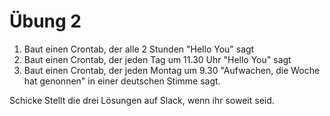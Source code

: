 # Übung 2

1. Baut einen Crontab, der alle 2 Stunden "Hello You" sagt
2. Baut einen Crontab, der jeden Tag um 11.30 Uhr "Hello You" sagt
3. Baut einen Crontab, der jeden Montag um 9.30 "Aufwachen, die Woche hat genonnen" in einer deutschen Stimme sagt.

Schicke Stellt die drei Lösungen auf Slack, wenn ihr soweit seid.
